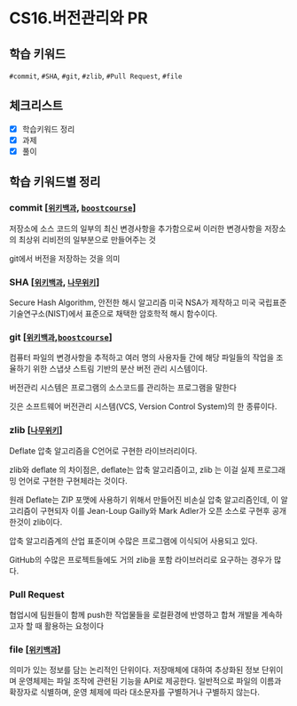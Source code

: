 # CS16.버전관리와 PR
## 학습 키워드
`#commit`, `#SHA`, `#git`, `#zlib`, `#Pull Request`, `#file`

## 체크리스트
- [x] 학습키워드 정리
- [x] 과제
- [x] 풀이

## 학습 키워드별 정리
### commit [[`위키백과`](https://ko.wikipedia.org/wiki/%EC%BB%A4%EB%B0%8B), [`boostcourse`](https://www.boostcourse.org/cs102/lecture/1427417?isDesc=false)]
저장소에 소스 코드의 일부의 최신 변경사항을 추가함으로써 이러한 변경사항을 저장소의 최상위 리비전의 일부분으로 만들어주는 것

git에서 버전을 저장하는 것을 의미

### SHA [[`위키백과`](https://ko.wikipedia.org/wiki/SHA), [`나무위키`](https://namu.wiki/w/SHA)]
Secure Hash Algorithm, 안전한 해시 알고리즘
미국 NSA가 제작하고 미국 국립표준기술연구소(NIST)에서 표준으로 채택한 암호학적 해시 함수이다.

### git [[`위키백과`](https://ko.wikipedia.org/wiki/%EA%B9%83_(%EC%86%8C%ED%94%84%ED%8A%B8%EC%9B%A8%EC%96%B4)),[`boostcourse`](https://www.boostcourse.org/cs102/lecture/1427416?isDesc=false)]
컴퓨터 파일의 변경사항을 추적하고 여러 명의 사용자들 간에 해당 파일들의 작업을 조율하기 위한 스냅샷 스트림 기반의 분산 버전 관리 시스템이다.

버전관리 시스템은 프로그램의 소스코드를 관리하는 프로그램을 말한다

깃은 소프트웨어 버전관리 시스템(VCS, Version Control System)의 한 종류이다.

### zlib [[`나무위키`](https://namu.wiki/w/zlib)]
Deflate 압축 알고리즘을 C언어로 구현한 라이브러리이다.

zlib와 deflate 의 차이점은, deflate는 압축 알고리즘이고, zlib 는 이걸 실제 프로그래밍 언어로 구현한 구현체라는 것이다.

원래 Deflate는 ZIP 포맷에 사용하기 위해서 만들어진 비손실 압축 알고리즘인데, 이 알고리즘이 구현되자 이를 Jean-Loup Gailly와 Mark Adler가 오픈 소스로 구현후 공개한것이 zlib이다.

압축 알고리즘계의 산업 표준이며 수많은 프로그램에 이식되어 사용되고 있다. 

GitHub의 수많은 프로젝트들에도 거의 zlib을 포함 라이브러리로 요구하는 경우가 많다.

### Pull Request
협업시에 팀원들이 함께 push한 작업물들을 로컬환경에 반영하고 합쳐 개발을 계속하고자 할 때 활용하는 요청이다

### file [[`위키백과`](https://ko.wikipedia.org/wiki/%EC%BB%B4%ED%93%A8%ED%84%B0_%ED%8C%8C%EC%9D%BC)]
의미가 있는 정보를 담는 논리적인 단위이다.
저장매체에 대하여 추상화된 정보 단위이며 운영체제는 파일 조작에 관련된 기능을 API로 제공한다.
일반적으로 파일의 이름과 확장자로 식별하며, 운영 체제에 따라 대소문자를 구별하거나 구별하지 않는다.